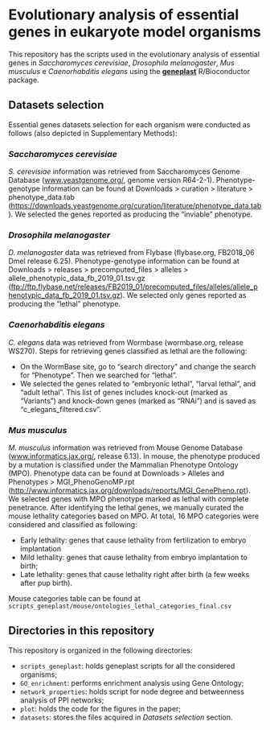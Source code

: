 # Evolutionary analysis of essential genes in eukaryote model organisms

This repository has the scripts used in the evolutionary analysis of essential genes in *Saccharomyces cerevisiae*, *Drosophila melanogaster*, *Mus musculus* e *Caenorhabditis elegans* using the [**geneplast**](https://bioconductor.org/packages/release/bioc/html/geneplast.html) R/Bioconductor package.

## Datasets selection
Essential genes datasets selection for each organism were conducted as follows (also depicted in Supplementary Methods):

### *Saccharomyces cerevisiae*

*S. cerevisiae* information was retrieved from Saccharomyces Genome Database (www.yeastgenome.org/, genome version R64-2-1). Phenotype-genotype information can be found at Downloads > curation > literature > phenotype_data.tab (https://downloads.yeastgenome.org/curation/literature/phenotype_data.tab). We selected the genes reported as producing the “inviable” phenotype. 

### *Drosophila melanogaster*  

*D. melanogaster* data was retrieved from Flybase (flybase.org, FB2018_06 Dmel release 6.25). Phenotype-genotype information can be found at Downloads > releases > precomputed_files > alleles > allele_phenotypic_data_fb_2019_01.tsv.gz (ftp://ftp.flybase.net/releases/FB2019_01/precomputed_files/alleles/allele_phenotypic_data_fb_2019_01.tsv.gz). We selected only genes reported as producing the “lethal” phenotype. 
 
### *Caenorhabditis elegans*

*C. elegans* data was retrieved from Wormbase (wormbase.org, release WS270). Steps for retrieving genes classified as lethal are the following:

- On the WormBase site, go to “search directory” and change the search for “Phenotype”. Then we searched for “lethal”.  
- We selected the genes related to “embryonic lethal”, “larval lethal”, and “adult lethal”. This list of genes includes knock-out (marked as “Variants”)  and knock-down genes (marked as “RNAi”) and is saved as “c_elegans_filtered.csv”. 
  
### *Mus musculus*  

*M. musculus* information was retrieved from Mouse Genome Database (www.informatics.jax.org/, release 6.13).  In mouse, the phenotype produced by a mutation is classified under the Mammalian Phenotype Ontology (MPO). Phenotype data can be found at Downloads > Alleles and Phenotypes > MGI_PhenoGenoMP.rpt (http://www.informatics.jax.org/downloads/reports/MGI_GenePheno.rpt). We selected genes with MPO phenotype marked as lethal with complete penetrance. After identifying the lethal genes, we manually curated the mouse lethality categories based on MPO. At total, 16 MPO categories were considered and classified as following:

- Early lethality: genes that cause lethality from fertilization to embryo implantation
- Mild lethality: genes that cause lethality from embryo implantation to birth;
- Late lethality: genes that cause lethality right after birth (a few weeks after pup birth).

Mouse categories table can be found at `scripts_geneplast/mouse/ontologies_lethal_categories_final.csv`
  
## Directories in this repository
This repository is organized in the following directories:  
- `scripts_geneplast`: holds geneplast scripts for all the considered organisms;
- `GO_enrichment`: performs enrichment analysis using Gene Ontology;
- `network_properties`: holds script for node degree and betweenness analysis of PPI networks;
- `plot`: holds the code for the figures in the paper; 
- `datasets`: stores the files acquired in *Datasets selection* section. 
  
  
  
